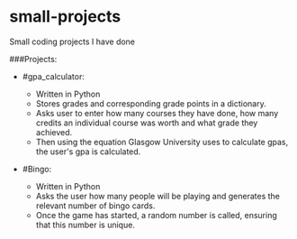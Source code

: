 # small-projects
Small coding projects I have done

###Projects:
  - #gpa_calculator:
    - Written in Python
    - Stores grades and corresponding grade points in a dictionary.
    - Asks user to enter how many courses they have done, how many credits an individual course was worth and what grade they achieved.
    - Then using the equation Glasgow University uses to calculate gpas, the user's gpa is calculated.

  - #Bingo:
    - Written in Python
    - Asks the user how many people will be playing and generates the relevant number of bingo cards.
    - Once the game has started, a random number is called, ensuring that this number is unique.
